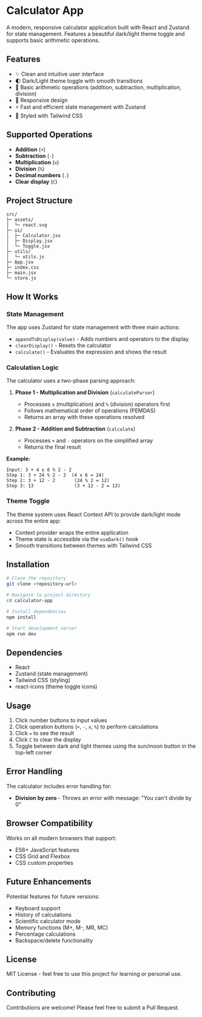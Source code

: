 # Calculator App

A modern, responsive calculator application built with React and Zustand for state management. Features a beautiful dark/light theme toggle and supports basic arithmetic operations.

## Features

- ✨ Clean and intuitive user interface
- 🌓 Dark/Light theme toggle with smooth transitions
- 🧮 Basic arithmetic operations (addition, subtraction, multiplication, division)
- 📱 Responsive design
- ⚡ Fast and efficient state management with Zustand
- 🎨 Styled with Tailwind CSS

## Supported Operations

- **Addition** (`+`)
- **Subtraction** (`-`)
- **Multiplication** (`x`)
- **Division** (`%`)
- **Decimal numbers** (`.`)
- **Clear display** (`C`)

## Project Structure

```
src/
├─ assets/
│  └─ react.svg
├─ ui/
│  ├─ Calculator.jsx
│  ├─ Display.jsx
│  └─ Toggle.jsx
├─ utils/
│  └─ utils.js
├─ App.jsx
├─ index.css
├─ main.jsx
└─ store.js

```

## How It Works

### State Management

The app uses Zustand for state management with three main actions:

- `appendToDisplay(value)` - Adds numbers and operators to the display
- `clearDisplay()` - Resets the calculator
- `calculate()` - Evaluates the expression and shows the result

### Calculation Logic

The calculator uses a two-phase parsing approach:

1. **Phase 1 - Multiplication and Division** (`calculateParser`)
   - Processes `x` (multiplication) and `%` (division) operators first
   - Follows mathematical order of operations (PEMDAS)
   - Returns an array with these operations resolved

2. **Phase 2 - Addition and Subtraction** (`calculate`)
   - Processes `+` and `-` operators on the simplified array
   - Returns the final result

**Example:**
```
Input: 3 + 4 x 6 % 2 - 2
Step 1: 3 + 24 % 2 - 2  (4 x 6 = 24)
Step 2: 3 + 12 - 2       (24 % 2 = 12)
Step 3: 13               (3 + 12 - 2 = 13)
```

### Theme Toggle

The theme system uses React Context API to provide dark/light mode across the entire app:

- Context provider wraps the entire application
- Theme state is accessible via the `useDark()` hook
- Smooth transitions between themes with Tailwind CSS

## Installation

```bash
# Clone the repository
git clone <repository-url>

# Navigate to project directory
cd calculator-app

# Install dependencies
npm install

# Start development server
npm run dev
```

## Dependencies

- React
- Zustand (state management)
- Tailwind CSS (styling)
- react-icons (theme toggle icons)

## Usage

1. Click number buttons to input values
2. Click operation buttons (`+`, `-`, `x`, `%`) to perform calculations
3. Click `=` to see the result
4. Click `C` to clear the display
5. Toggle between dark and light themes using the sun/moon button in the top-left corner

## Error Handling

The calculator includes error handling for:
- **Division by zero** - Throws an error with message: "You can't divide by 0"

## Browser Compatibility

Works on all modern browsers that support:
- ES6+ JavaScript features
- CSS Grid and Flexbox
- CSS custom properties

## Future Enhancements

Potential features for future versions:
- Keyboard support
- History of calculations
- Scientific calculator mode
- Memory functions (M+, M-, MR, MC)
- Percentage calculations
- Backspace/delete functionality

## License

MIT License - feel free to use this project for learning or personal use.

## Contributing

Contributions are welcome! Please feel free to submit a Pull Request.